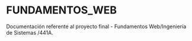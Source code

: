 # FUNDAMENTOS_WEB
Documentación referente al proyecto final - Fundamentos Web/Ingeniería de Sistemas /441A.
